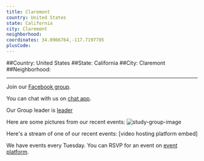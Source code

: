 ```yaml
---
title: Claremont
country: United States
state: California
city: Claremont
neighborhood: 
coordinates: 34.0966764,-117.7197785
plusCode:
---
```


##Country: United States
##State: California
##City: Claremont
##Neighborhood: 
*****
Join our [Facebook group](https://www.facebook.com/groups/free.camp.code.claremont/).

You can chat with us on [chat app]().

Our Group leader is [leader]()

Here are some pictures from our recent events:
![study-group-image]()

Here's a stream of one of our recent events:
[video hosting platform embed]

We have events every Tuesday. You can RSVP for an event on [event platform]().
